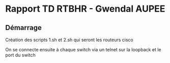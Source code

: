 # Rapport TD RTBHR - Gwendal AUPEE

## Démarrage

Création des scripts 1.sh et 2.sh qui seront les routeurs cisco

On se connecte ensuite à chaque switch via un telnet sur la loopback et le port du switch